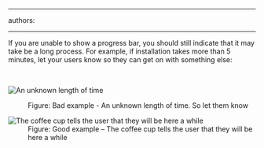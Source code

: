 

---
authors:

---




<span class='intro'> <p>If you are unable to show a progress bar, you should still indicate that it may take be a long process. For example, if installation takes more than 5 minutes, let your users know so they can get on with something else&#58;</p> </span>

​<dl class="badImage"><dt><img alt="An unknown length of time " src="http&#58;//www.ssw.com.au/ssw/Standards/Rules/Images/UnknownLengthTime.jpg" /></dt>
<dd>Figure&#58; Bad example - An unknown length of time. So let them know</dd></dl>
<dl class="goodImage"><dt><img alt="The coffee cup tells the user that they will be here a while" src="http&#58;//www.ssw.com.au/ssw/Standards/Rules/Images/CoffeeCup.jpg" /></dt>
<dd>Figure&#58; Good example – The coffee cup tells the user that they will be here a while</dd></dl>



